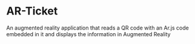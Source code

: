 # AR-Ticket
An augmented reality application that reads a QR code with an Ar.js code embedded in it and displays the information in Augmented Reality
